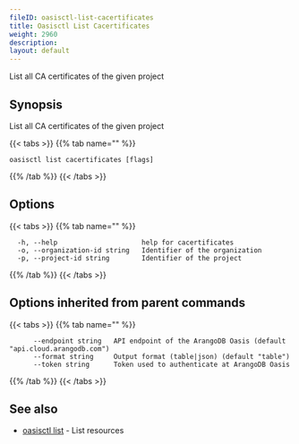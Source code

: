 ```yaml
---
fileID: oasisctl-list-cacertificates
title: Oasisctl List Cacertificates
weight: 2960
description: 
layout: default
---
```

List all CA certificates of the given project

## Synopsis

List all CA certificates of the given project

{{< tabs >}}
{{% tab name="" %}}
```
oasisctl list cacertificates [flags]
```
{{% /tab %}}
{{< /tabs >}}

## Options

{{< tabs >}}
{{% tab name="" %}}
```
  -h, --help                     help for cacertificates
  -o, --organization-id string   Identifier of the organization
  -p, --project-id string        Identifier of the project
```
{{% /tab %}}
{{< /tabs >}}

## Options inherited from parent commands

{{< tabs >}}
{{% tab name="" %}}
```
      --endpoint string   API endpoint of the ArangoDB Oasis (default "api.cloud.arangodb.com")
      --format string     Output format (table|json) (default "table")
      --token string      Token used to authenticate at ArangoDB Oasis
```
{{% /tab %}}
{{< /tabs >}}

## See also

* [oasisctl list]()	 - List resources

